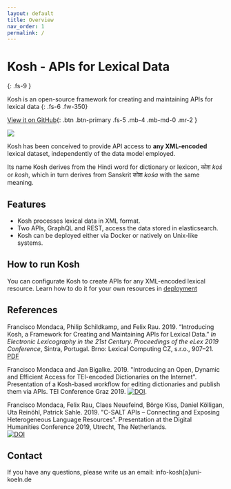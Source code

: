 ```yaml
---
layout: default
title: Overview
nav_order: 1
permalink: /
---
```

# Kosh - APIs for Lexical Data

{: .fs-9 }

Kosh is an open-source framework for creating and maintaining APIs for lexical data
{: .fs-6 .fw-350}

[View it on GitHub](https://github.com/cceh/kosh){: .btn .btn-primary .fs-5 .mb-4 .mb-md-0 .mr-2 }

<img src="assets/images/kosh_overview.png"/>

Kosh has been conceived to provide API access to **any XML-encoded** lexical dataset, independently of the data model employed.

Its name Kosh derives from the Hindi word for dictionary or lexicon, कोश *koś* or *kosh*, which in turn derives from Sanskrit कोश
*kośa* with the same meaning.

## Features

* Kosh processes lexical data in XML format.
* Two APIs, GraphQL and REST, access the data stored in elasticsearch.
* Kosh can be deployed either via Docker or natively on Unix-like systems.

## How to run Kosh

You can configurate Kosh to create APIs for any XML-encoded lexical resource. Learn how to do it for your own resources in [deployment](/docs/deployment.md)

## References

Francisco Mondaca, Philip Schildkamp, and Felix Rau. 2019.
“Introducing Kosh, a Framework for Creating and Maintaining APIs for Lexical Data.”
*In Electronic Lexicography in the 21st Century. Proceedings of the eLex 2019 Conference*, Sintra, Portugal.
Brno: Lexical Computing CZ, s.r.o., 907–21. [PDF](https://elex.link/elex2019/wp-content/uploads/2019/09/eLex_2019_51.pdf)

Francisco Mondaca and Jan Bigalke. 2019. "Introducing an Open, Dynamic and Efficient Access for TEI-encoded Dictionaries on the Internet".
Presentation of a Kosh-based workflow for editing dictionaries and publish them via APIs. TEI Conference Graz 2019. <a href="https://doi.org/10.5281/zenodo.3451535"><img src="https://zenodo.org/badge/DOI/10.5281/zenodo.3451535.svg" alt="DOI"></a>.

Francisco Mondaca, Felix Rau, Claes Neuefeind, Börge Kiss, Daniel Kölligan, Uta Reinöhl, Patrick Sahle. 2019.
"C-SALT APIs – Connecting and Exposing Heterogeneous Language Resources".
Presentation at the Digital Humanities Conference 2019, Utrecht, The Netherlands.  
<a href="https://doi.org/10.5281/zenodo.3265782"><img src="https://zenodo.org/badge/DOI/10.5281/zenodo.3265782.svg" alt="DOI"></a>

## Contact

If you have any questions, please write us an email: info-kosh[a]uni-koeln.de
